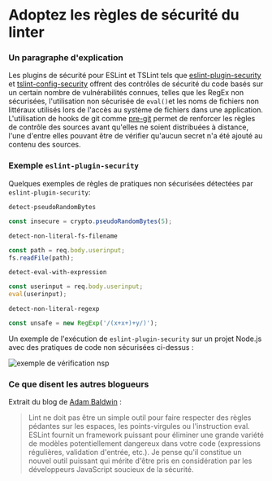# Adoptez les règles de sécurité du linter

### Un paragraphe d'explication

Les plugins de sécurité pour ESLint et TSLint tels que [eslint-plugin-security](https://github.com/nodesecurity/eslint-plugin-security) et [tslint-config-security](https://www.npmjs.com/package/tslint-config-security) offrent des contrôles de sécurité du code basés sur un certain nombre de vulnérabilités connues, telles que les RegEx non sécurisées, l'utilisation non sécurisée de `eval()`et les noms de fichiers non littéraux utilisés lors de l'accès au système de fichiers dans une application. L'utilisation de hooks de git comme [pre-git](https://github.com/bahmutov/pre-git) permet de renforcer les règles de contrôle des sources avant qu'elles ne soient distribuées à distance, l'une d'entre elles pouvant être de vérifier qu'aucun secret n'a été ajouté au contenu des sources.

### Exemple `eslint-plugin-security`

Quelques exemples de règles de pratiques non sécurisées détectées par `eslint-plugin-security`:

`detect-pseudoRandomBytes`

```javascript
const insecure = crypto.pseudoRandomBytes(5);
```

`detect-non-literal-fs-filename`

```javascript
const path = req.body.userinput;
fs.readFile(path);
```

`detect-eval-with-expression`

```javascript
const userinput = req.body.userinput;
eval(userinput);
```

`detect-non-literal-regexp`

```javascript
const unsafe = new RegExp('/(x+x+)+y/)');
```

Un exemple de l'exécution de `eslint-plugin-security` sur un projet Node.js avec des pratiques de code non sécurisées ci-dessus :

![exemple de vérification nsp](./assets/images/eslint-plugin-security.png)

### Ce que disent les autres blogueurs

Extrait du blog de [Adam Baldwin](https://www.safaribooksonline.com/blog/2014/03/28/using-eslint-plugins-node-js-app-security/) :
> Lint ne doit pas être un simple outil pour faire respecter des règles pédantes sur les espaces, les points-virgules ou l'instruction eval. ESLint fournit un framework puissant pour éliminer une grande variété de modèles potentiellement dangereux dans votre code (expressions régulières, validation d'entrée, etc.). Je pense qu'il constitue un nouvel outil puissant qui mérite d'être pris en considération par les développeurs JavaScript soucieux de la sécurité.
